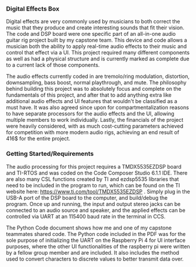 
### Digital Effects Box

Digital effects are very commonly used by musicians to both correct the music that they produce and create interesting sounds that fit their vision. The code and DSP board were one specific part of an all-in-one audio guitar rig project built by my capstone team. This device and code allows a musician both the ability to apply real-time audio effects to their music and control that effect via a UI.  This project required many different components as well as had a physical structure and is currently marked as complete due to a current lack of those components. 

The audio effects currently coded in are tremolo/ring modulation, distortion, downsampling, bass boost, normal playthrough, and mute. The philosophy behind building this project was to absolutely focus and complete on the fundamentals of this project, and after that to add anything extra like additional audio effects and UI features that wouldn't be classified as a must have. It was also agreed since upon for compartmentalization reasons to have separate processors for the audio effects and the UI, allowing multiple members to work individually. Lastly, the financials of the project were heavily considered, with as much cost-cutting parameters achieved for competition with more modern audio rigs, achieving an end result of 416$ for the entire project.

### Getting Started/Requirements

The audio processing for this project requires a TMDX5535EZDSP board and TI-RTOS and was coded on the Code Composer Studio 6.1.1 IDE. There are also many CSL functions created by TI and ezdsp5535 libraries that need to be included in the program to run, which can be found on the TI website here: https://www.ti.com/tool/TMDX5535EZDSP . Simply plug in the USB-A port of the DSP board to the computer, and build/debug the program. Once up and running, the input and output stereo jacks can be connected to an audio source and speaker, and the applied effects can be controlled via UART at an 115400 baud rate in the terminal in CCS. 

The Python Code document shows how me and one of my capstone teammates shared code. The Python code included in the PDF was for the sole purpose of initializing the UART on the Raspberry Pi 4 for UI interface purposes, where the other UI functionalities of the raspberry pi were written by a fellow group member and are included. It also includes the method used to convert characters to discrete values to better transmit data over. 






